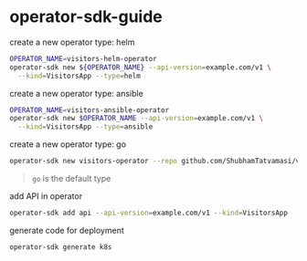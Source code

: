 # operator-sdk-guide

create a new operator type: helm
```bash
OPERATOR_NAME=visitors-helm-operator
operator-sdk new ${OPERATOR_NAME} --api-version=example.com/v1 \
  --kind=VisitorsApp --type=helm
```

create a new operator type: ansible
```bash
OPERATOR_NAME=visitors-ansible-operator
operator-sdk new $OPERATOR_NAME --api-version=example.com/v1 \
  --kind=VisitorsApp --type=ansible
```

create a new operator type: go
```bash
operator-sdk new visitors-operator --repo github.com/ShubhamTatvamasi/visitors-operator
```
> `go` is the default type

add API in operator
```bash
operator-sdk add api --api-version=example.com/v1 --kind=VisitorsApp
```

generate code for deployment
```bash
operator-sdk generate k8s
```
